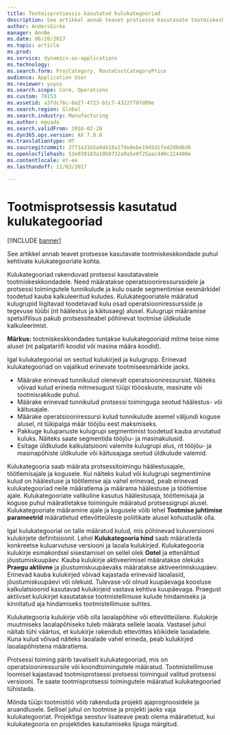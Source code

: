 ```yaml
---
title: Tootmisprotsessis kasutatud kulukategooriad
description: See artikkel annab teavet protsesse kasutavate tootmiskeskkondade puhul kehtivate kulukategooriate kohta.
author: AndersGirke
manager: AnnBe
ms.date: 06/20/2017
ms.topic: article
ms.prod: 
ms.service: dynamics-ax-applications
ms.technology: 
ms.search.form: ProjCategory, RouteCostCategoryPrice
audience: Application User
ms.reviewer: yuyus
ms.search.scope: Core, Operations
ms.custom: 78153
ms.assetid: a3fdc76c-0a27-4723-b1c7-4322f707d89e
ms.search.region: Global
ms.search.industry: Manufacturing
ms.author: mguada
ms.search.validFrom: 2016-02-28
ms.dyn365.ops.version: AX 7.0.0
ms.translationtype: HT
ms.sourcegitcommit: 2771a31b5a4d418a27de0ebe1945d1fed2d8d6d6
ms.openlocfilehash: 53e038183a10b8732a9a5e0f25aac440c224400e
ms.contentlocale: et-ee
ms.lasthandoff: 11/03/2017

---
```


# <a name="cost-categories-used-in-production-routing"></a>Tootmisprotsessis kasutatud kulukategooriad

[!INCLUDE [banner](../includes/banner.md)]

See artikkel annab teavet protsesse kasutavate tootmiskeskkondade puhul kehtivate kulukategooriate kohta.

Kulukategooriad rakenduvad protsessi kasutatavatele tootmiskeskkondadele. Need määratakse operatsiooniressurssidele ja protsessi toimingutele tunnikulude ja kulu osade segmentimise eesmärkidel toodetud kauba kalkuleeritud kuludes. Kulukategooriatele määratud kulugrupid liigitavad toodetavad kulu osad operatsiooniressursside ja tegevuse tüübi (nt häälestus ja käitusaeg) alusel. Kulugrupi määramise spetsiifilisus pakub protsessiteabel põhinevat tootmise üldkulude kalkuleerimist. 

**Märkus:** tootmiskeskkondades tuntakse kulukategooriaid mitme teise nime alusel (nt palgatariifi koodid või masina määra koodid). 

Igal kulukategoorial on seotud kulukirjed ja kulugrupp. Erinevad kulukategooriad on vajalikud erinevate tootmiseesmärkide jaoks.

-   Määrake erinevad tunnikulud olenevalt operatsiooniressursist. Näiteks võivad kulud erineda mitmesugust tüüpi tööoskuste, masinate või tootmisrakkude puhul.
-   Määrake erinevad tunnikulud protsessi toiminguga seotud häälestus- või käitusajale.
-   Määrake operatsiooniressursi kulud tunnikulude asemel väljundi koguse alusel, nt tükipalga määr tööjõu eest maksmiseks.
-   Pakkuge kulupanuste kulugrupi segmentimist toodetud kauba arvutatud kuluks. Näiteks saate segmentida tööjõu- ja masinakulusid.
-   Esitage üldkulude kalkulatsiooni valemite kulugrupi alus, nt tööjõu- ja masinapõhiste üldkulude või käitusajaga seotud üldkulude valemid.

Kulukategooria saab määrata protsessitoimingu häälestusajale, töötlemisajale ja kogusele. Kui näiteks kulud või kulugrupi segmentimine kulud on häälestuse ja töötlemise aja vahel erinevad, peab erinevad kulukategooriad neile määratlema ja määrama häälestuse ja töötlemise ajale. Kulukategooriate valikuline kasutus häälestusaja, töötlemisaja ja koguse puhul määratletakse toimingule määratud protsessigrupi alusel. Kulukategooriate määramine ajale ja kogusele võib lehel **Tootmise juhtimise parameetrid** määratletud ettevõtteüleste poliitikate alusel kohustuslik olla. 

Igal kulukategoorial on talle määratud kulud, mis põhinevad kuluversiooni kulukirjete definitsioonil. Lehel **Kulukategooria hind** saab määratleda konkreetse kuluarvutuse versiooni ja laoala kulukirjed. Kulukategooria kulukirje esmakordsel sisestamisel on sellel olek **Ootel** ja ettenähtud jõustumiskuupäev. Kauba kulukirje aktiveerimisel määratakse olekuks **Praegu aktiivne** ja jõustumiskuupäevaks määratakse aktiveerimiskuupäev. Erinevad kauba kulukirjed võivad kajastada erinevaid laoalasid, jõustumiskuupäevi või olekuid. Tulevase või olnud kuupäevaga koosluse kalkulatsioonid kasutavad kulukirjeid vastava kehtiva kuupäevaga. Praegust aktiivset kulukirjet kasutatakse tootmistellimuse kulude hindamiseks ja kinnitatud aja hindamiseks tootmistellimuse suhtes. 

Kulukategooria kulukirje võib olla laoalapõhine või ettevõtteülene. Kulukirje muutmiseks laoalapõhiseks tuleb määrata sellele laoala. Vastasel juhul näitab tühi väärtus, et kulukirje rakendub ettevõttes kõikidele laoaladele. Kuna kulud võivad näiteks laoalade vahel erineda, peab kulukirjed laoalapõhistena määratlema. 

Protsessi toiming pärib tavaliselt kulukategooriad, mis on operatsiooniressursile või koondtoimingutele määratud. Tootmistellimuse loomisel kajastavad tootmisprotsessi protsessi toimingud valitud protsessi versiooni. Te saate tootmisprotsessi toimingutele määratud kulukategooriad tühistada. 

Mõnda tüüpi tootmistöö võib rakenduda projekti ajaprognoosidele ja aruandlusele. Sellisel juhul on tootmise ja projekti jaoks vaja kulukategooriat. Projektiga seostuv lisateave peab olema määratletud, kui kulukategooria on projektides kasutamiseks lipuga märgitud.




